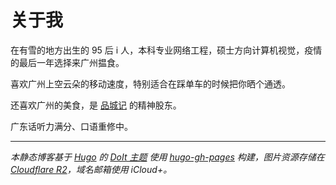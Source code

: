 # 关于我


在有雪的地方出生的 95 后 i 人，本科专业网络工程，硕士方向计算机视觉，疫情的最后一年选择来广州揾食。

喜欢广州上空云朵的移动速度，特别适合在踩单车的时候把你晒个通透。

还喜欢广州的美食，是 [品城记](https://space.bilibili.com/429582883/) 的精神股东。

广东话听力满分、口语重修中。

---

*本静态博客基于 [Hugo](https://gohugo.io) 的 [DoIt 主题](https://github.com/HEIGE-PCloud/DoIt) 使用 [hugo-gh-pages](https://github.com/chabad360/hugo-gh-pages) 构建，图片资源存储在 [Cloudflare R2](https://www.cloudflare.com/zh-cn/developer-platform/r2/)，域名邮箱使用 iCloud+。*
